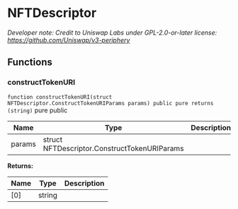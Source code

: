 

# NFTDescriptor






*Developer note: Credit to Uniswap Labs under GPL-2.0-or-later license:
https://github.com/Uniswap/v3-periphery*




## Functions
### constructTokenURI


`function constructTokenURI(struct NFTDescriptor.ConstructTokenURIParams params) public pure returns (string)` pure public





| Name | Type | Description |
| ---- | ---- | ----------- |
| params | struct NFTDescriptor.ConstructTokenURIParams |  |

**Returns:**

| Name | Type | Description |
| ---- | ---- | ----------- |
| [0] | string |  |




